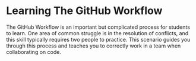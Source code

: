 # Learning The GitHub Workflow

The GitHub Workflow is an important but complicated process for students to learn. One area of common struggle is in the resolution of conflicts, and this skill typically requires two people to practice. This scenario guides you through this process and teaches you to correctly work in a team when collaborating on code.
